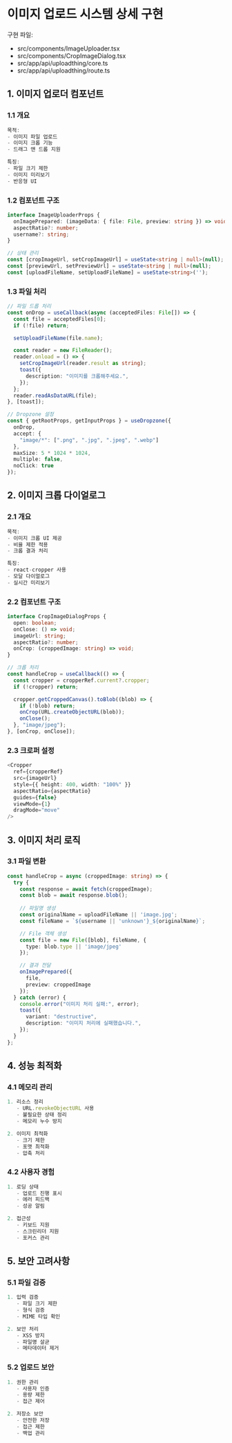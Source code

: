 # 이미지 업로드 시스템 상세 구현

구현 파일:
- src/components/ImageUploader.tsx
- src/components/CropImageDialog.tsx
- src/app/api/uploadthing/core.ts
- src/app/api/uploadthing/route.ts

## 1. 이미지 업로더 컴포넌트

### 1.1 개요
```typescript
목적:
- 이미지 파일 업로드
- 이미지 크롭 기능
- 드래그 앤 드롭 지원

특징:
- 파일 크기 제한
- 이미지 미리보기
- 반응형 UI
```

### 1.2 컴포넌트 구조
```typescript
interface ImageUploaderProps {
  onImagePrepared: (imageData: { file: File, preview: string }) => void;
  aspectRatio?: number;
  username?: string;
}

// 상태 관리
const [cropImageUrl, setCropImageUrl] = useState<string | null>(null);
const [previewUrl, setPreviewUrl] = useState<string | null>(null);
const [uploadFileName, setUploadFileName] = useState<string>('');
```

### 1.3 파일 처리
```typescript
// 파일 드롭 처리
const onDrop = useCallback(async (acceptedFiles: File[]) => {
  const file = acceptedFiles[0];
  if (!file) return;

  setUploadFileName(file.name);

  const reader = new FileReader();
  reader.onload = () => {
    setCropImageUrl(reader.result as string);
    toast({
      description: "이미지를 크롭해주세요.",
    });
  };
  reader.readAsDataURL(file);
}, [toast]);

// Dropzone 설정
const { getRootProps, getInputProps } = useDropzone({
  onDrop,
  accept: {
    "image/*": [".png", ".jpg", ".jpeg", ".webp"]
  },
  maxSize: 5 * 1024 * 1024,
  multiple: false,
  noClick: true
});
```

## 2. 이미지 크롭 다이얼로그

### 2.1 개요
```typescript
목적:
- 이미지 크롭 UI 제공
- 비율 제한 적용
- 크롭 결과 처리

특징:
- react-cropper 사용
- 모달 다이얼로그
- 실시간 미리보기
```

### 2.2 컴포넌트 구조
```typescript
interface CropImageDialogProps {
  open: boolean;
  onClose: () => void;
  imageUrl: string;
  aspectRatio?: number;
  onCrop: (croppedImage: string) => void;
}

// 크롭 처리
const handleCrop = useCallback(() => {
  const cropper = cropperRef.current?.cropper;
  if (!cropper) return;

  cropper.getCroppedCanvas().toBlob((blob) => {
    if (!blob) return;
    onCrop(URL.createObjectURL(blob));
    onClose();
  }, "image/jpeg");
}, [onCrop, onClose]);
```

### 2.3 크로퍼 설정
```typescript
<Cropper
  ref={cropperRef}
  src={imageUrl}
  style={{ height: 400, width: "100%" }}
  aspectRatio={aspectRatio}
  guides={false}
  viewMode={1}
  dragMode="move"
/>
```

## 3. 이미지 처리 로직

### 3.1 파일 변환
```typescript
const handleCrop = async (croppedImage: string) => {
  try {
    const response = await fetch(croppedImage);
    const blob = await response.blob();
    
    // 파일명 생성
    const originalName = uploadFileName || 'image.jpg';
    const fileName = `${username || 'unknown'}_${originalName}`;

    // File 객체 생성
    const file = new File([blob], fileName, { 
      type: blob.type || 'image/jpeg'
    });

    // 결과 전달
    onImagePrepared({
      file,
      preview: croppedImage
    });
  } catch (error) {
    console.error("이미지 처리 실패:", error);
    toast({
      variant: "destructive",
      description: "이미지 처리에 실패했습니다.",
    });
  }
};
```

## 4. 성능 최적화

### 4.1 메모리 관리
```typescript
1. 리소스 정리
   - URL.revokeObjectURL 사용
   - 불필요한 상태 정리
   - 메모리 누수 방지

2. 이미지 최적화
   - 크기 제한
   - 포맷 최적화
   - 압축 처리
```

### 4.2 사용자 경험
```typescript
1. 로딩 상태
   - 업로드 진행 표시
   - 에러 피드백
   - 성공 알림

2. 접근성
   - 키보드 지원
   - 스크린리더 지원
   - 포커스 관리
```

## 5. 보안 고려사항

### 5.1 파일 검증
```typescript
1. 입력 검증
   - 파일 크기 제한
   - 형식 검증
   - MIME 타입 확인

2. 보안 처리
   - XSS 방지
   - 파일명 살균
   - 메타데이터 제거
```

### 5.2 업로드 보안
```typescript
1. 권한 관리
   - 사용자 인증
   - 용량 제한
   - 접근 제어

2. 저장소 보안
   - 안전한 저장
   - 접근 제한
   - 백업 관리
